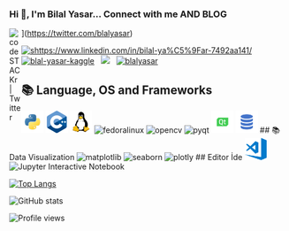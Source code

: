  
<h3 align="left">Hi 👋, I'm Bilal Yasar... Connect with me AND BLOG </h1>

 <img align="left" alt="codeSTACKr | Twitter" width="22px" src="https://cdn.jsdelivr.net/npm/simple-icons@v3/icons/twitter.svg" />](https://twitter.com/blalyasar)
<p align="left">
 
 
  <a href="https://www.linkedin.com/in/bilal-ya%C5%9Far-7492aa141/"><img src="https://cdn.jsdelivr.net/npm/simple-icons@3.0.1/icons/linkedin.svg" alt="shttps://www.linkedin.com/in/bilal-ya%C5%9Far-7492aa141/" height="30" width="30"></a>&nbsp;&nbsp;
  <a href="https://www.kaggle.com/blalyasar"><img src="https://cdn.jsdelivr.net/npm/simple-icons@3.0.1/icons/kaggle.svg" alt="blal-yasar-kaggle" height="30" width="30"></a>&nbsp;&nbsp;
  <a href="mailto:blalyasar@gmail.com"><img height="30" src="https://cdn.jsdelivr.net/npm/simple-icons@3.4.0/icons/gmail.svg"></a>&nbsp;&nbsp;
<a href="https://medium.com/@blalyasar"><img src="https://cdn.jsdelivr.net/npm/simple-icons@3.0.1/icons/medium.svg" alt="blalyasar" height="30" width="30"></a>&nbsp;&nbsp;
</p>

## 📚 Language, OS and  Frameworks
<p align="left">
  <img src="https://raw.githubusercontent.com/github/explore/80688e429a7d4ef2fca1e82350fe8e3517d3494d/topics/python/python.png" alt="python" width="40" height="40"/> 
   <img src="https://raw.githubusercontent.com/github/explore/80688e429a7d4ef2fca1e82350fe8e3517d3494d/topics/cpp/cpp.png" alt="c++" width="40" height="40"/> 
 
   <img  alt="linux" src="https://raw.githubusercontent.com/github/explore/80688e429a7d4ef2fca1e82350fe8e3517d3494d/topics/linux/linux.png" width="40" height="40">
   <img   alt="fedoralinux"   src="https://avatars3.githubusercontent.com/u/38725477?s=200&v=4" width="40" height="40" />
   
   
  <img src="https://avatars1.githubusercontent.com/u/5009934?s=200&v=4" alt="opencv" width="40" height="40"/> 
  <img src="https://upload.wikimedia.org/wikipedia/commons/thumb/e/e6/Python_and_Qt.svg/160px-Python_and_Qt.svg.png" alt="pyqt" width="40" height="40"/> 
  <img src="https://raw.githubusercontent.com/github/explore/80688e429a7d4ef2fca1e82350fe8e3517d3494d/topics/qt/qt.png" alt="qt" width="40" height="40"/> 
  
  <img   alt="SQL"   src="https://raw.githubusercontent.com/github/explore/80688e429a7d4ef2fca1e82350fe8e3517d3494d/topics/sql/sql.png" width="40" height="40" />
## 📚 Data Visualization
   <img   alt="matplotlib"   src="https://avatars0.githubusercontent.com/u/215947?s=200&v=4" width="40" height="40" />
  <img  alt="seaborn" src="https://raw.githubusercontent.com/mwaskom/seaborn/211cabb09bb9228635bdd80f74f7591d36d7b2a7/doc/_static/logo-wide-lightbg.svg" width="40" height="40">
   <img   alt="plotly"   src="https://avatars2.githubusercontent.com/u/5997976?s=200&v=4" width="40" height="40" />
 ## Editor İde
 <img  alt="Visual Studio Code"  src="https://raw.githubusercontent.com/github/explore/80688e429a7d4ef2fca1e82350fe8e3517d3494d/topics/visual-studio-code/visual-studio-code.png" width="40px" height="40"/>
<img  alt="Jupyter Interactive Notebook "  src="https://avatars1.githubusercontent.com/u/7388996?s=200&v=4" width="40px" height="40"/>

</p>


 

 





[![Top Langs](https://github-readme-stats.vercel.app/api/top-langs/?username=blalyasar&hide=html,css,jupyter%20notebook,ruby&layout=compact&langs_count=10)](https://github.com/anuraghazra/github-readme-stats)


![GitHub stats](https://github-readme-stats.vercel.app/api?username=blalyasar&show_icons=true&count_private=true)

![Profile views](https://gpvc.arturio.dev/blalyasar)  
